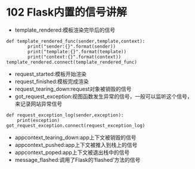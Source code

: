 # 102 Flask内置的信号讲解

* template\_rendered:模板渲染完毕后的信号

```text
def template_rendered_func(sender,template,context):
        print("sender:{}".format(sender))
        print("template:{}".format(template))
        print("context:{}".format(context))
template_rendered.connect(template_rendered_func)
```

* request\_started:模板开始渲染
* request\_finished:模板完成渲染
* request\_tearing\_down:request对象被销毁的信号
* got\_request\_exception:视图函数发生异常的信号，一般可以监听这个信号，来记录网站异常信号

```text
def request_exception_log(sender,exception):
    print(exception)
got_request_exception.connect(request_exception_log)
```

* appcontext\_tearing\_down:app上下文被销毁的信号
* appcontext\_pushed:app上下文被推入到栈上的信号
* appcontext\_poped:app上下文被退出栈中的信号
* message\_flashed:调用了Flask的‘flashed’方法的信号

